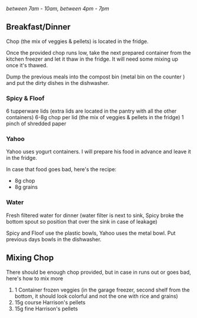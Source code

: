 *between 7am - 10am, between 4pm - 7pm*

## Breakfast/Dinner
Chop (the mix of veggies & pellets) is located in the fridge.

Once the provided chop runs low, take the next prepared container from the kitchen freezer and let it thaw in the fridge. It will need some mixing up once it's thawed.

Dump the previous meals into the compost bin (metal bin on the counter ) and put the dirty dishes in the dishwasher.
### Spicy & Floof
6 tupperware lids (extra lids are located in the pantry with all the other containers)
6-8g chop per lid (the mix of veggies & pellets in the fridge)
1 pinch of shredded paper
### Yahoo
Yahoo uses yogurt containers. I will prepare his food in advance and leave it in the fridge. 

In case that food goes bad, here's the recipe:
- 8g chop
- 8g grains

### Water
Fresh filtered water for dinner (water filter is next to sink, Spicy broke the bottom spout so position that over the sink in case of leakage)

Spicy and Floof use the plastic bowls, Yahoo uses the metal bowl. Put previous days bowls in the dishwasher.

## Mixing Chop
There should be enough chop provided, but in case in runs out or goes bad, here's how to mix more
1. 1 Container frozen veggies (in the garage freezer, second shelf from the bottom, it should look colorful and not the one with rice and grains)
2. 15g course Harrison's pellets
3. 15g fine Harrison's pellets